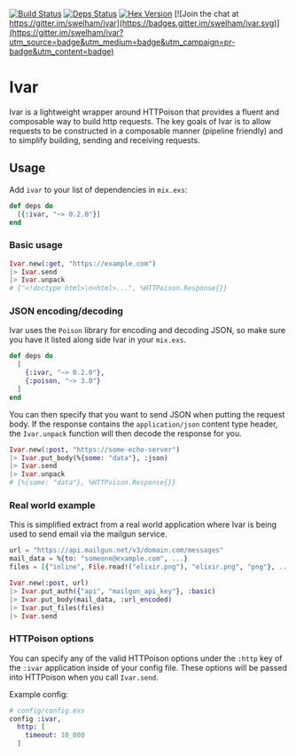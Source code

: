 [![Build Status](https://travis-ci.org/swelham/ivar.svg?branch=master)](https://travis-ci.org/swelham/ivar) [![Deps Status](https://beta.hexfaktor.org/badge/all/github/swelham/ivar.svg?branch=master)](https://beta.hexfaktor.org/github/swelham/ivar) [![Hex Version](https://img.shields.io/hexpm/v/ivar.svg)](https://hex.pm/packages/ivar) [![Join the chat at https://gitter.im/swelham/ivar](https://badges.gitter.im/swelham/ivar.svg)](https://gitter.im/swelham/ivar?utm_source=badge&utm_medium=badge&utm_campaign=pr-badge&utm_content=badge)

# Ivar

Ivar is a lightweight wrapper around HTTPoison that provides a fluent and composable way to build http requests.
The key goals of Ivar is to allow requests to be constructed in a composable manner (pipeline friendly) and to 
simplify building, sending and receiving requests.

## Usage

Add `ivar` to your list of dependencies in `mix.exs`:

```elixir
def deps do
  [{:ivar, "~> 0.2.0"}]
end
```

### Basic usage


```elixir
Ivar.new(:get, "https://example.com")
|> Ivar.send
|> Ivar.unpack
# {"<!doctype html>\n<html>...", %HTTPoison.Response{}}
```

### JSON encoding/decoding

Ivar uses the `Poison` library for encoding and decoding JSON, so make sure you
have it listed along side Ivar in your `mix.exs`.

```elixir
def deps do
  [
    {:ivar, "~> 0.2.0"},
    {:poison, "~> 3.0"}
  ]
end
```
You can then specify that you want to send JSON when putting the request body. If 
the response contains the `application/json` content type header, the `Ivar.unpack` 
function will then decode the response for you.

```elixir
Ivar.new(:post, "https://some-echo-server")
|> Ivar.put_body(%{some: "data"}, :json)
|> Ivar.send
|> Ivar.unpack
# {%{some: "data"}, %HTTPoison.Response{}}
```


### Real world example

This is simplified extract from a real world application where Ivar is being used to
send email via the mailgun service.

```elixir
url = "https://api.mailgun.net/v3/domain.com/messages"
mail_data = %{to: "someone@example.com", ...}
files = [{"inline", File.read!("elixir.png"), "elixir.png", "png"}, ...]

Ivar.new(:post, url)
|> Ivar.put_auth({"api", "mailgun_api_key"}, :basic)
|> Ivar.put_body(mail_data, :url_encoded)
|> Ivar.put_files(files)
|> Ivar.send
```
### HTTPoison options

You can specify any of the valid HTTPoison options under the `:http` key of the `:ivar` application inside of your config file. These options will be passed into HTTPoison when you call `Ivar.send`.

Example config:

```elixir
# config/config.exs
config :ivar,
  http: [
    timeout: 10_000
  ]
```